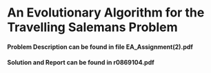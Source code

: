 # An Evolutionary Algorithm for the Travelling Salemans Problem

#### Problem Description can be found in file EA_Assignment(2).pdf
#### Solution and Report can be found in r0869104.pdf
